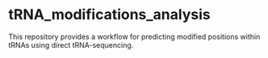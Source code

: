 # tRNA_modifications_analysis
This repository provides a workflow for predicting modified positions within tRNAs using direct tRNA-sequencing.

